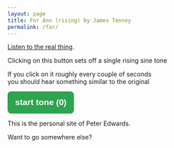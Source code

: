 ```yaml
---
layout: page
title: For Ann (rising) by James Tenney
permalink: /far/
---
```


<style type="text/css">html{box-sizing:border-box;font-size:16px;font-family:sans-serif}*,:after,:before{box-sizing:inherit}.button{appearance:none;background-color:#2ea44f;border:1px solid rgba(27,31,35,.15);border-radius:.5rem;box-shadow:rgba(27,31,35,.1) 0 1px 0;color:#fff;cursor:pointer;display:inline-block;font-size:1.2rem;font-weight:700;line-height:2rem;padding:.5rem 1rem;position:relative;text-align:center;text-decoration:none;user-select:none;-webkit-user-select:none;touch-action:manipulation;vertical-align:middle;white-space:nowrap}.button:focus:not(:focus-visible):not(.focus-visible){box-shadow:none;outline:0}.button:hover{background-color:#2c974b}.button:focus{box-shadow:rgba(46,164,79,.4) 0 0 0 3px;outline:0}.button:active{background-color:#298e46;box-shadow:rgba(20,70,32,.2) 0 1px 0 inset}</style>
<script>
var context = null;
let playTone = () => {
    if ( context === null ) {
        context = new window.AudioContext();
    }
    const st = context.createOscillator();
	st.frequency.setValueAtTime(20, context.currentTime);
    st.type = "sine";
    st.frequency.exponentialRampToValueAtTime(
        200,
        context.currentTime + 12
    );
    st.frequency.exponentialRampToValueAtTime(
        2000,
        context.currentTime + 24
    );
    st.frequency.exponentialRampToValueAtTime(
        20000,
        context.currentTime + 36
    );
	var gain = context.createGain();
	gain.gain.value = 0.1;
    st.connect(gain).connect(context.destination);
    st.start();
	updateToneCount(true);
	st.addEventListener( 'ended', e => {
		updateToneCount(false);
	});
    st.stop(context.currentTime + 36);
}
let updateToneCount = increment => {
	let tc = document.getElementById('tonecount');
	let count = parseInt(tc.textContent);
	count = increment? count + 1: count - 1;
	tc.textContent = count;
}
window.addEventListener( 'DOMContentLoaded', e => {
    let farButton = document.getElementById( 'forannrising' );
    farButton.addEventListener("click", function() {
        playTone();
    })
});
</script>
<p><a href="https://www.youtube.com/watch?v=bbKbE8y95sg" target="_youtube">Listen to the real thing</a>.</p>
<p>Clicking on this button sets off a single rising sine tone</p>
<p>If you click on it roughly every couple of seconds<br>you should hear something similar to the original</p>
<p><button id="forannrising" class="button">start tone (<span id="tonecount">0</span>)</button></p>
This is the personal site of Peter Edwards. 

Want to go somewhere else?
